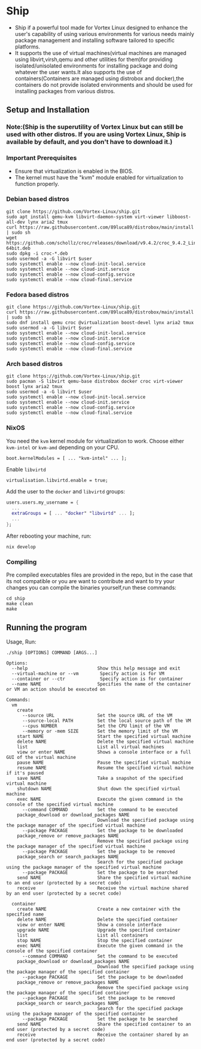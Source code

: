 # Ship
- Ship if a powerful tool made for Vortex Linux designed to enhance the user's capability of using various environments for various needs mainly package management and installing software tailored to specific platforms. <br>
- It supports the use of virtual machines(virtual machines are managed using libvirt,virsh,qemu and other utilities for them)for providing isolated/unisolated environments for installing package and doing whatever the user wants.It also supports the use of containers(Containers are managed using distrobox and docker),the containers do not provide isolated environments and should be used for installing packages from various distros.

## Setup and Installation 

### Note:(Ship is the superutility of Vortex Linux but can still be used with other distros. If you are using Vortex Linux, Ship is available by default, and you don't have to download it.)

### Important Prerequisites

- Ensure that virtualization is enabled in the BIOS.
- The kernel must have the "kvm" module enabled for virtualization to function properly.

### Debian based distros
```
git clone https://github.com/Vortex-Linux/ship.git
sudo apt install qemu-kvm libvirt-daemon-system virt-viewer libboost-all-dev lynx aria2 tmux
curl https://raw.githubusercontent.com/89luca89/distrobox/main/install | sudo sh
wget https://github.com/schollz/croc/releases/download/v9.4.2/croc_9.4.2_Linux-64bit.deb
sudo dpkg -i croc-*.deb
sudo usermod -a -G libvirt $user
sudo systemctl enable --now cloud-init-local.service
sudo systemctl enable --now cloud-init.service
sudo systemctl enable --now cloud-config.service
sudo systemctl enable --now cloud-final.service
```
### Fedora based distros
```
git clone https://github.com/Vortex-Linux/ship.git
curl https://raw.githubusercontent.com/89luca89/distrobox/main/install | sudo sh
sudo dnf install qemu croc @virtualization boost-devel lynx aria2 tmux
sudo usermod -a -G libvirt $user
sudo systemctl enable --now cloud-init-local.service
sudo systemctl enable --now cloud-init.service
sudo systemctl enable --now cloud-config.service
sudo systemctl enable --now cloud-final.service
```

### Arch based distros
```
git clone https://github.com/Vortex-Linux/ship.git
sudo pacman -S libvirt qemu-base distrobox docker croc virt-viewer boost lynx aria2 tmux
sudo usermod -a -G libvirt $user
sudo systemctl enable --now cloud-init-local.service
sudo systemctl enable --now cloud-init.service
sudo systemctl enable --now cloud-config.service
sudo systemctl enable --now cloud-final.service
```

### NixOS

You need the `kvm` kernel module for virtualization to work.
Choose either `kvm-intel` or `kvm-amd` depending on your CPU.
```
boot.kernelModules = [ ... "kvm-intel" ... ];
```

Enable `libvirtd`
```
virtualisation.libvirtd.enable = true;
```

Add the user to the `docker` and `libvirtd` groups:
```nix
users.users.my_username = {
  ...
  extraGroups = [ ... "docker" "libvirtd" ... ];
  ...
};
```

After rebooting your machine, run:
```
nix develop
```

### Compiling
Pre compiled executables files are provided in the repo, but in the case that its not compatible or you are want to contribute and want to try your changes you can compile the binaries yourself,run these commands:
```
cd ship
make clean
make
```

## Running the program

Usage, Run:
```
./ship [OPTIONS] COMMAND [ARGS...]

Options:
  --help                          Show this help message and exit
  --virtual-machine or --vm        Specify action is for VM
  --container or --ctr             Specify action is for container
  --name NAME                     Specifies the name of the container or VM an action should be executed on

Commands:
  vm
    create
      --source URL                Set the source URL of the VM
      --source-local PATH         Set the local source path of the VM
      --cpus NUMBER               Set the CPU limit of the VM
      --memory or -mem SIZE       Set the memory limit of the VM
    start NAME                    Start the specified virtual machine
    delete NAME                   Delete the specified virtual machine
    list                          List all virtual machines
    view or enter NAME            Shows a console interface or a full GUI of the virtual machine
    pause NAME                    Pause the specified virtual machine
    resume NAME                   Resume the specified virtual machine if it's paused
    save NAME                     Take a snapshot of the specified virtual machine
    shutdown NAME                 Shut down the specified virtual machine
    exec NAME                     Execute the given command in the console of the specified virtual machine
      --command COMMAND           Set the command to be executed
    package_download or download_packages NAME
                                  Download the specified package using the package manager of the specified virtual machine
      --package PACKAGE           Set the package to be downloaded
    package_remove or remove_packages NAME
                                  Remove the specified package using the package manager of the specified virtual machine
      --package PACKAGE           Set the package to be removed
    package_search or search_packages NAME
                                  Search for the specified package using the package manager of the specified virtual machine
      --package PACKAGE           Set the package to be searched
    send NAME                     Share the specified virtual machine to an end user (protected by a secret code)
    receive                       Receive the virtual machine shared by an end user (protected by a secret code)

  container
    create NAME                   Create a new container with the specified name
    delete NAME                   Delete the specified container
    view or enter NAME            Show a console interface
    upgrade NAME                  Upgrade the specified container
    list                          List all containers
    stop NAME                     Stop the specified container
    exec NAME                     Execute the given command in the console of the specified container
      --command COMMAND           Set the command to be executed
    package_download or download_packages NAME
                                  Download the specified package using the package manager of the specified container
      --package PACKAGE           Set the package to be downloaded
    package_remove or remove_packages NAME
                                  Remove the specified package using the package manager of the specified container
      --package PACKAGE           Set the package to be removed
    package_search or search_packages NAME
                                  Search for the specified package using the package manager of the specified container
      --package PACKAGE           Set the package to be searched
    send NAME                     Share the specified container to an end user (protected by a secret code)
    receive                       Receive the container shared by an end user (protected by a secret code)
```

